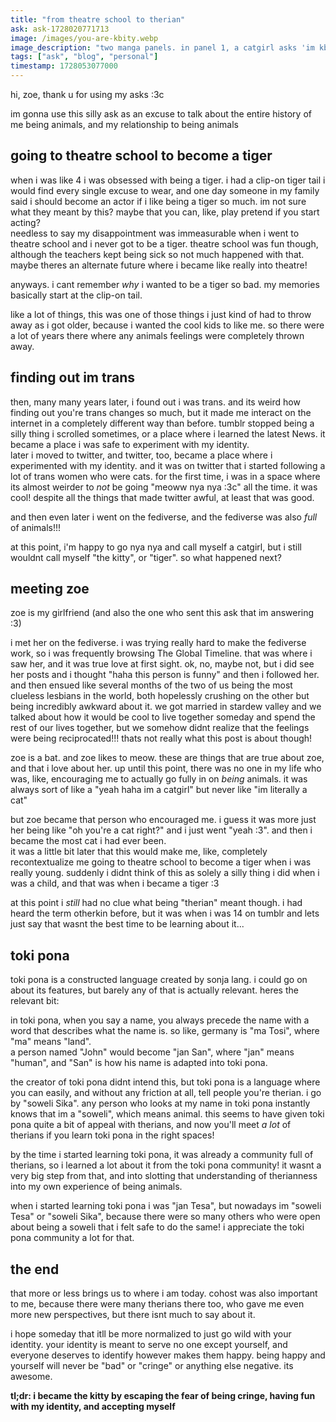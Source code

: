 ```yaml
---
title: "from theatre school to therian"
ask: ask-1728020771713
image: /images/you-are-kbity.webp
image_description: "two manga panels. in panel 1, a catgirl asks 'im kbity?' and the person replies 'you are kbity!'. panel 2 has a closeup of the catgirl and they say 'how?"
tags: ["ask", "blog", "personal"]
timestamp: 1728053077000
---
```

hi, zoe, thank u for using my asks :3c

im gonna use this silly ask as an excuse to talk about the entire history of me being animals, and my relationship to being animals

## going to theatre school to become a tiger
when i was like 4 i was obsessed with being a tiger. i had a clip-on tiger tail i would find every single excuse to wear, and one day someone in my family said i should become an actor if i like being a tiger so much. im not sure what they meant by this? maybe that you can, like, play pretend if you start acting?  
needless to say my disappointment was immeasurable when i went to theatre school and i never got to be a tiger. theatre school was fun though, although the teachers kept being sick so not much happened with that. maybe theres an alternate future where i became like really into theatre!

anyways. i cant remember *why* i wanted to be a tiger so bad. my memories basically start at the clip-on tail.

like a lot of things, this was one of those things i just kind of had to throw away as i got older, because i wanted the cool kids to like me. so there were a lot of years there where any animals feelings were completely thrown away.

## finding out im trans
then, many many years later, i found out i was trans. and its weird how finding out you're trans changes so much, but it made me interact on the internet in a completely different way than before. tumblr stopped being a silly thing i scrolled sometimes, or a place where i learned the latest News. it became a place i was safe to experiment with my identity.  
later i moved to twitter, and twitter, too, became a place where i experimented with my identity. and it was on twitter that i started following a lot of trans women who were cats. for the first time, i was in a space where its almost weirder to *not* be going "meoww nya nya :3c" all the time. it was cool! despite all the things that made twitter awful, at least that was good.

and then even later i went on the fediverse, and the fediverse was also *full* of animals!!!

at this point, i'm happy to go nya nya and call myself a catgirl, but i still wouldnt call myself "the kitty", or "tiger". so what happened next?

## meeting zoe
zoe is my girlfriend (and also the one who sent this ask that im answering :3)

i met her on the fediverse. i was trying really hard to make the fediverse work, so i was frequently browsing The Global Timeline. that was where i saw her, and it was true love at first sight. ok, no, maybe not, but i did see her posts and i thought "haha this person is funny" and then i followed her. and then ensued like several months of the two of us being the most clueless lesbians in the world, both hopelessly crushing on the other but being incredibly awkward about it. we got married in stardew valley and we talked about how it would be cool to live together someday and spend the rest of our lives together, but we somehow didnt realize that the feelings were being reciprocated!!! thats not really what this post is about though!

zoe is a bat. and zoe likes to meow. these are things that are true about zoe, and that i love about her. up until this point, there was no one in my life who was, like, encouraging me to actually go fully in on *being* animals. it was always sort of like a "yeah haha im a catgirl" but never like "im literally a cat"

but zoe became that person who encouraged me. i guess it was more just her being like "oh you're a cat right?" and i just went "yeah :3". and then i became the most cat i had ever been.  
it was a little bit later that this would make me, like, completely recontextualize me going to theatre school to become a tiger when i was really young. suddenly i didnt think of this as solely a silly thing i did when i was a child, and that was when i became a tiger :3

at this point i *still* had no clue what being "therian" meant though. i had heard the term otherkin before, but it was when i was 14 on tumblr and lets just say that wasnt the best time to be learning about it...

## toki pona
toki pona is a constructed language created by sonja lang. i could go on about its features, but barely any of that is actually relevant. heres the relevant bit:

in toki pona, when you say a name, you always precede the name with a word that describes what the name is. so like, germany is "ma Tosi", where "ma" means "land".  
a person named "John" would become "jan San", where "jan" means "human", and "San" is how his name is adapted into toki pona.

the creator of toki pona didnt intend this, but toki pona is a language where you can easily, and without any friction at all, tell people you're therian. i go by "soweli Sika". any person who looks at my name in toki pona instantly knows that im a "soweli", which means animal. this seems to have given toki pona quite a bit of appeal with therians, and now you'll meet *a lot* of therians if you learn toki pona in the right spaces!  

by the time i started learning toki pona, it was already a community full of therians, so i learned a lot about it from the toki pona community! it wasnt a very big step from that, and into slotting that understanding of therianness into my own experience of being animals.  

when i started learning toki pona i was "jan Tesa", but nowadays im "soweli Tesa" or "soweli Sika", because there were so many others who were open about being a soweli that i felt safe to do the same! i appreciate the toki pona community a lot for that.

## the end

that more or less brings us to where i am today. cohost was also important to me, because there were many therians there too, who gave me even more new perspectives, but there isnt much to say about it.

i hope someday that itll be more normalized to just go wild with your identity. your identity is meant to serve no one except yourself, and everyone deserves to identify however makes them happy. being happy and yourself will never be "bad" or "cringe" or anything else negative. its awesome.

**tl;dr: i became the kitty by escaping the fear of being cringe, having fun with my identity, and accepting myself**